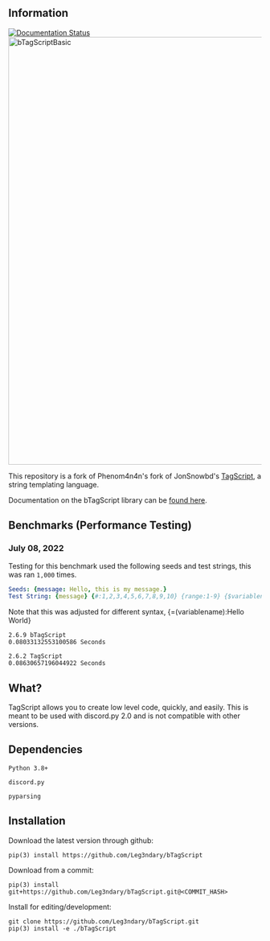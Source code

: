 ## Information
<a href='https://btagscript.readthedocs.io/en/latest/?badge=latest'>
    <img src='https://readthedocs.org/projects/btagscript/badge/?version=latest' alt='Documentation Status' />
</a>
<img width="851" alt="bTagScriptBasic" src="https://user-images.githubusercontent.com/57199957/178122657-98041f02-0009-43d0-9c38-e12c2219e3a6.png">

This repository is a fork of Phenom4n4n's fork of JonSnowbd's [TagScript](https://github.com/JonSnowbd/TagScript), a string templating language.

Documentation on the bTagScript library can be [found here](https://btagscript.readthedocs.io/en/latest/).

## Benchmarks (Performance Testing)

### July 08, 2022

Testing for this benchmark used the following seeds and test strings, this was ran `1,000` times.

```yaml
Seeds: {message: Hello, this is my message.}
Test String: {message} {#:1,2,3,4,5,6,7,8,9,10} {range:1-9} {$variablename:Hello World} {variablename} {message} {strf:Its %A}
```

Note that this was adjusted for different syntax, {=(variablename):Hello World}

```
2.6.9 bTagScript
0.08033132553100586 Seconds

2.6.2 TagScript
0.08630657196044922 Seconds
```

## What?

TagScript allows you to create low level code, quickly, and easily. This is meant to be used with discord.py 2.0 and is not compatible with other versions.

## Dependencies

`Python 3.8+`

`discord.py`

`pyparsing`


## Installation

Download the latest version through github:

```
pip(3) install https://github.com/Leg3ndary/bTagScript
```

Download from a commit:

```
pip(3) install git+https://github.com/Leg3ndary/bTagScript.git@<COMMIT_HASH>
```

Install for editing/development:

```
git clone https://github.com/Leg3ndary/bTagScript.git
pip(3) install -e ./bTagScript
```
